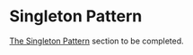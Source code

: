 # Singleton Pattern

[The Singleton Pattern](https://addyosmani.com/resources/essentialjsdesignpatterns/book/#singletonpatternjavascript) section to be completed.